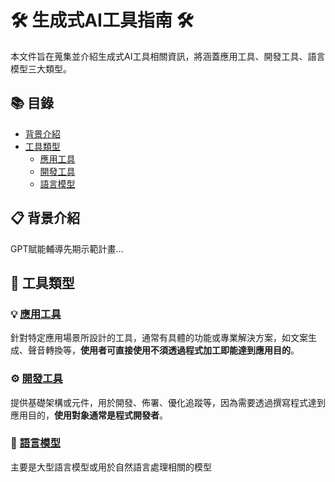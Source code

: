 # 🛠️ 生成式AI工具指南 🛠️
本文件旨在蒐集並介紹生成式AI工具相關資訊，將涵蓋應用工具、開發工具、語言模型三大類型。

## 📚 目錄
- [背景介紹](#背景介紹)
- [工具類型](#工具類型)
    - [應用工具](tools/application.md) 
    - [開發工具](tools/development.md)
    - [語言模型](tools/model.md)

## 📋 背景介紹
GPT賦能輔導先期示範計畫...

## 🔧 工具類型

### 💡 [應用工具](tools/application.md) 
針對特定應用場景所設計的工具，通常有具體的功能或專業解決方案，如文案生成、聲音轉換等，**使用者可直接使用不須透過程式加工即能達到應用目的**。

### ⚙️ [開發工具](tools/development.md) 
提供基礎架構或元件，用於開發、佈署、優化追蹤等，因為需要透過撰寫程式達到應用目的，**使用對象通常是程式開發者**。

### 🧠 [語言模型](tools/model.md)
主要是大型語言模型或用於自然語言處理相關的模型
